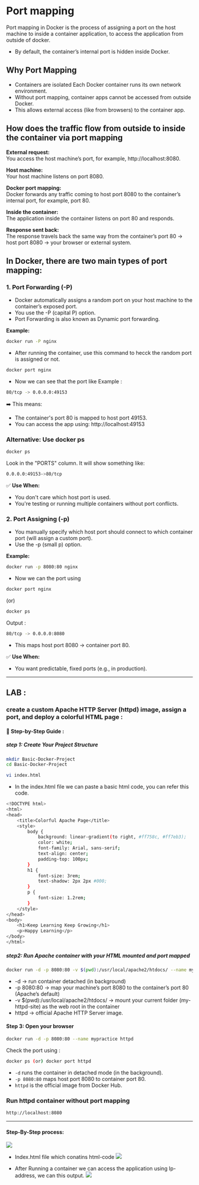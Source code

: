 # Port mapping

Port mapping in Docker is the process of assigning a port on the host machine to inside a container application, to access the application from outside of docker.

- By default, the container’s internal port is hidden inside Docker.

## Why Port Mapping

- Containers are isolated Each Docker container runs its own network environment.  
- Without port mapping, container apps cannot be accessed from outside Docker.  
- This allows external access (like from browsers) to the container app.

## How does the traffic flow from outside to inside the container via port mapping

**External request:**  
You access the host machine’s port, for example, http://localhost:8080.

**Host machine:**  
Your host machine listens on port 8080.

**Docker port mapping:**  
Docker forwards any traffic coming to host port 8080 to the container’s internal port, for example, port 80.

**Inside the container:**  
The application inside the container listens on port 80 and responds.

**Response sent back:**  
The response travels back the same way from the container’s port 80 → host port 8080 → your browser or external system.

## In Docker, there are two main types of port mapping:

### 1. Port Forwarding (-P)  
- Docker automatically assigns a random port on your host machine to the container’s exposed port.  
- You use the -P (capital P) option.  
- Port Forwarding is also known as Dynamic port forwarding.

**Example:**  
```bash
docker run -P nginx
````
* After running the container, use this command to hecck the random port is assigned or not.
```bash
docker port nginx
```
* Now we can see that the port like Example :
```bash
80/tcp -> 0.0.0.0:49153
```
➡️ This means:
* The container's port 80 is mapped to host port 49153.
* You can access the app using: http://localhost:49153

### Alternative: Use docker ps
```bash
docker ps
```
Look in the "PORTS" column. It will show something like:
```bash
0.0.0.0:49153->80/tcp
```

✅ **Use When:**

* You don't care which host port is used.
* You're testing or running multiple containers without port conflicts.

### 2. Port Assigning (-p)

* You manually specify which host port should connect to which container port (will assign a custom port).
* Use the -p (small p) option.

**Example:**

```bash
docker run -p 8080:80 nginx
```
* Now we can the port using
```bash
docker port nginx
```
(or)
```bash
docker ps
```
Output :
```bash
80/tcp -> 0.0.0.0:8080
````
* This maps host port 8080 → container port 80.

✅ **Use When:**

* You want predictable, fixed ports (e.g., in production).

---

## LAB :

### create a custom Apache HTTP Server (httpd) image, assign a port, and deploy a colorful HTML page :
#### 🔧 Step-by-Step Guide :

##### step 1: Create Your Project Structure
```bash
mkdir Basic-Docker-Project
cd Basic-Docker-Project
```
```bash
vi index.html
```
- In the index.html file we can paste a basic html code, you can refer this code.
```bash
<!DOCTYPE html>
<html>
<head>
    <title>Colorful Apache Page</title>
    <style>
        body {
            background: linear-gradient(to right, #ff758c, #ff7eb3);
            color: white;
            font-family: Arial, sans-serif;
            text-align: center;
            padding-top: 100px;
        }
        h1 {
            font-size: 3rem;
            text-shadow: 2px 2px #000;
        }
        p {
            font-size: 1.2rem;
        }
    </style>
</head>
<body>
    <h1>Keep Learning Keep Growing</h1>
    <p>Happy Learning</p>
</body>
</html>
```
##### step2: Run Apache container with your HTML mounted and port mapped
```bash
docker run -d -p 8080:80 -v $(pwd):/usr/local/apache2/htdocs/ --name my-httpd-container httpd
```
- -d → run container detached (in background)
- -p 8080:80 → map your machine’s port 8080 to the container’s port 80 (Apache’s default)
- -v $(pwd):/usr/local/apache2/htdocs/ → mount your current folder (my-httpd-site) as the web root in the container
- httpd → official Apache HTTP Server image.

#### Step 3: Open your browser

```bash
docker run -d -p 8080:80 --name mypractice httpd
```
Check the port using :
```bash
docker ps (or) docker port httpd
```

* `-d` runs the container in detached mode (in the background).
* `-p 8080:80` maps host port 8080 to container port 80.
* `httpd` is the official image from Docker Hub.

### Run httpd container without port mapping
```bash
http://localhost:8080
```
---
#### Step-By-Step process:

![](./Images/Dockerport.png)

- Index.html file which conatins html-code
![](./Images/indexhtmlport.png)

- After Running a container we can access the application using Ip-address, we can this output.
![](./Images/outputport.png)

